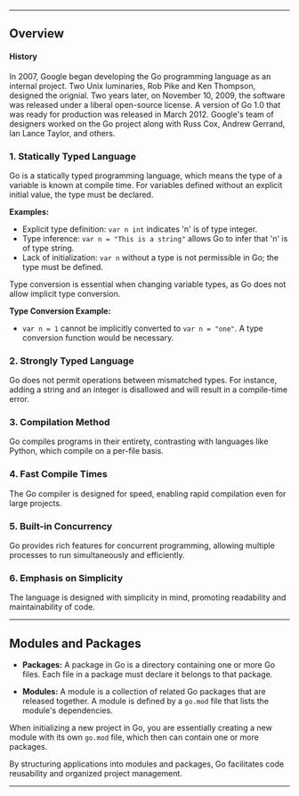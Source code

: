

---
## Overview

#### History
In 2007, Google began developing the Go programming language as an internal project. Two Unix luminaries, Rob Pike and Ken Thompson, designed the orignial. Two years later, on November 10, 2009, the software was released under a liberal open-source license. A version of Go 1.0 that was ready for production was released in March 2012. Google's team of designers worked on the Go project along with Russ Cox, Andrew Gerrand, lan Lance Taylor, and others. 
### 1. Statically Typed Language
Go is a statically typed programming language, which means the type of a variable is known at compile time. For variables defined without an explicit initial value, the type must be declared.

**Examples:**
- Explicit type definition: `var n int` indicates 'n' is of type integer.
- Type inference: `var n = "This is a string"` allows Go to infer that 'n' is of type string.
- Lack of initialization: `var n` without a type is not permissible in Go; the type must be defined.

Type conversion is essential when changing variable types, as Go does not allow implicit type conversion.

**Type Conversion Example:**
- `var n = 1` cannot be implicitly converted to `var n = "one"`. A type conversion function would be necessary.

### 2. Strongly Typed Language
Go does not permit operations between mismatched types. For instance, adding a string and an integer is disallowed and will result in a compile-time error.

### 3. Compilation Method
Go compiles programs in their entirety, contrasting with languages like Python, which compile on a per-file basis.

### 4. Fast Compile Times
The Go compiler is designed for speed, enabling rapid compilation even for large projects.

### 5. Built-in Concurrency
Go provides rich features for concurrent programming, allowing multiple processes to run simultaneously and efficiently.

### 6. Emphasis on Simplicity
The language is designed with simplicity in mind, promoting readability and maintainability of code.

---

## Modules and Packages

- **Packages:** A package in Go is a directory containing one or more Go files. Each file in a package must declare it belongs to that package.

- **Modules:** A module is a collection of related Go packages that are released together. A module is defined by a `go.mod` file that lists the module's dependencies.

When initializing a new project in Go, you are essentially creating a new module with its own `go.mod` file, which then can contain one or more packages.

By structuring applications into modules and packages, Go facilitates code reusability and organized project management.

---
